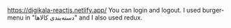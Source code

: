 https://digikala-reactjs.netlify.app/
You can login and logout.
I used burger-menu in "دسته‌بندی کالا‌ها" and I also used redux.

